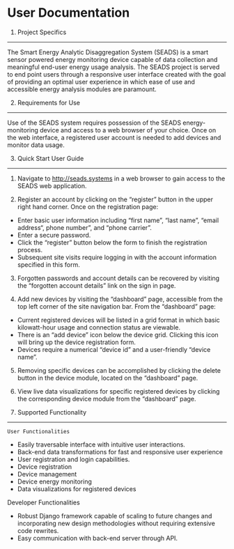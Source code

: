User Documentation
===
1. Project Specifics 
---
The Smart Energy Analytic Disaggregation System (SEADS) is a smart sensor powered energy monitoring device capable of data collection and meaningful end-user energy usage analysis. The SEADS project is served to end point users through a responsive user interface created with the goal of providing an optimal user experience in which ease of use and accessible energy analysis modules are paramount.

2. Requirements for Use
---
Use of the SEADS system requires possession of the SEADS energy-monitoring device and access to a web browser of your choice. Once on the web interface, a registered user account is needed to add devices and monitor data usage. 

3.  Quick Start User Guide
---
1.	Navigate to http://seads.systems in a web browser to gain access to the SEADS web application.

2.	Register an account by clicking on the “register” button in the upper right hand corner. Once on the registration page:
+	Enter basic user information including “first name”, “last name”,  “email address“, phone number”, and “phone carrier”.
+	Enter a secure password.
+	Click the “register” button below the form to finish the registration process.
+	Subsequent site visits require logging in with the account information specified in this form.
3.	Forgotten passwords and account details can be recovered by visiting the “forgotten account details” link on the sign in page.

4.	Add new devices by visiting the “dashboard” page, accessible from the top left corner of the site navigation bar. From the “dashboard” page:
+	Current registered devices will be listed in a grid format in which basic kilowatt-hour usage and connection status are viewable.
+	There is an “add device” icon below the device grid. Clicking this icon will bring up the device registration form. 
+	Devices require a numerical “device id” and a user-friendly “device name”.

5.	Removing specific devices can be accomplished by clicking the delete button in the device module, located on the “dashboard” page.
6.	View live data visualizations for specific registered devices by clicking the corresponding device module from the “dashboard” page.

4. Supported Functionality
---	
	User Functionalities
+	Easily traversable interface with intuitive user interactions.
+	Back-end data transformations for fast and responsive user experience
+	User registration and login capabilities.
+	Device registration 
+	Device management
+	Device energy monitoring
+	Data visualizations for registered devices

Developer Functionalities
+	Robust Django framework capable of scaling to future changes and incorporating new design methodologies without requiring extensive code rewrites.
+	Easy communication with back-end server through API.

